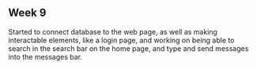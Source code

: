 ## Week 9

Started to connect database to the web page, as well as making interactable elements, like a login page, and working on being able to search in the search bar on the home page, and type and send messages into the messages bar.
